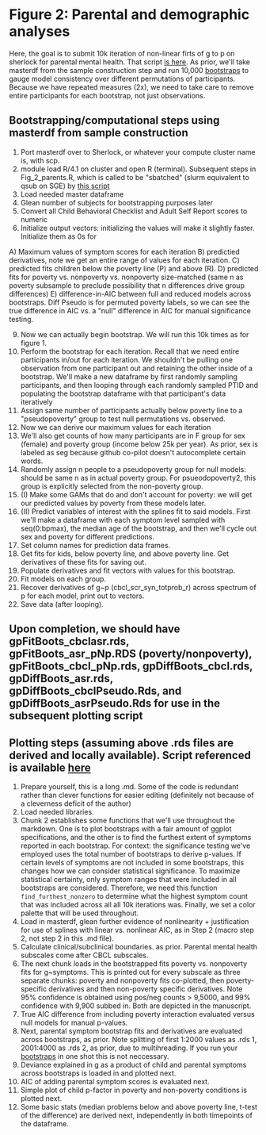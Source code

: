 # Figure 2: Parental and demographic analyses

Here, the goal is to submit 10k iteration of non-linear firts of g to p on sherlock for parental mental health. That script [is here](https://github.com/WilliamsPanLab/gp/blob/master/Slurm/Fig_2_parents.R).
As prior, we'll take masterdf from the sample construction step and run 10,000 [bootstraps](https://en.wikipedia.org/wiki/Bootstrapping_(statistics)) to gauge model consistency over different permutations of participants. Because we have repeated measures (2x), we need to take care to remove entire participants for each bootstrap, not just observations.

## Bootstrapping/computational steps using masterdf from sample construction

1. Port masterdf over to Sherlock, or whatever your compute cluster name is, with scp. 
2. module load R/4.1 on cluster and open R (terminal). Subsequent steps in Fig_2_parents.R, which is called to be "sbatched" (slurm equivalent to qsub on SGE) by [this script](https://github.com/WilliamsPanLab/gp/blob/master/Slurm/sbatch_Fig2_Parents.sh)
4. Load needed master dataframe
5. Glean number of subjects for bootstrapping purposes later
6. Convert all Child Behavioral Checklist and Adult Self Report scores to numeric
7. Initialize output vectors: initializing the values will make it slightly faster. Initialize them as 0s for
   
  A) Maximum values of symptom scores for each iteration
  B) predictied derivatives, note we get an entire range of values for each iteration.
  C) predicted fits children below the poverty line (P) and above (R).
  D) predicted fits for poverty vs. nonpoverty vs. nonpoverty size-matched (same n as poverty subsample to preclude possibility that n differences drive group differences)
  E) difference-in-AIC between full and reduced models across bootstraps. Diff Pseudo is for permuted poverty labels, so we can see the true difference in AIC vs. a "null" difference in AIC for manual significance testing.

9. Now we can actually begin bootstrap. We will run this 10k times as for figure 1.
10. Perform the bootstrap for each iteration. Recall that we need entire participants in/out for each iteration. We shouldn't be pulling one observation from one participant out and retaining the other inside of a bootstrap. We'll make a new dataframe by first randomly sampling participants, and then looping through each randomly sampled PTID and populating the bootstrap dataframe with that participant's data iteratively
11. Assign same number of participants actually below poverty line to a "pseudopoverty" group to test null permutations vs. observed.
12. Now we can derive our maximum values for each iteration
13. We'll also get counts of how many participants are in F group for sex (female) and poverty group (income below 25k per year). As prior, sex is labeled as seg because github co-pilot doesn't autocomplete certain words.
14. Randomly assign n people to a pseudopoverty group for null models: should be same n as in actual poverty group. For psueodopoverty2, this group is explicitly selected from the non-poverty group.
15. (I) Make some GAMs that do and don't account for poverty: we will get our predicted values by poverty from these models later.
16. (II) Predict variables of interest with the splines fit to said models. First we'll make a dataframe with each symptom level sampled with seq(0:bpmax), the median age of the bootstrap, and then we'll cycle out sex and poverty for different predictions.
17. Set column names for prediction data frames.
18. Get fits for kids, below poverty line, and above poverty line. Get derivatives of these fits for saving out.
19. Populate derivatives and fit vectors with values for this bootstrap.
21. Fit models on each group.
22. Recover derivatives of g~p (cbcl_scr_syn_totprob_r) across spectrum of p for each model, print out to vectors.
23. Save data (after looping).

## Upon completion, we should have gpFitBoots_cbclasr.rds, gpFitBoots_asr_pNp.RDS (poverty/nonpoverty), gpFitBoots_cbcl_pNp.rds, gpDiffBoots_cbcl.rds, gpDiffBoots_asr.rds, gpDiffBoots_cbclPseudo.Rds, and gpDiffBoots_asrPseudo.Rds  for use in the subsequent plotting script

## Plotting steps (assuming above .rds files are derived and locally available). Script referenced is available [here](https://github.com/WilliamsPanLab/gp/blob/master/Step3_Fig2/Fig2.md)

1. Prepare yourself, this is a long .md. Some of the code is redundant rather than clever functions for easier editing (definitely not because of a cleverness deficit of the author)
2. Load needed libraries.
3. Chunk 2 establishes some functions that we'll use throughout the markdown. One is to plot bootstraps with a fair amount of ggplot specifications, and the other is to find the furthest extent of symptoms reported in each bootstrap. For context: the significance testing we've employed uses the total number of bootstraps to derive p-values. If certain levels of symptoms are not included in some bootstraps, this changes how we can consider statistical significance. To maximize statistical certainty, only symptom ranges that were included in all bootstraps are considered. Therefore, we need this function `find_furthest_nonzero` to determine what the highest symptom count that was included across all all 10k iterations was. Finally, we set a color palette that will be used throughout.
4. Load in masterdf, glean further evidence of nonlinearity + justification for use of splines with linear vs. nonlinear AIC, as in Step 2 (macro step 2, not step 2 in this .md file).
5. Calculate clinical/subclinical boundaries. as prior. Parental mental health subscales come after CBCL subscales.
6. The next chunk loads in the bootstrapped fits poverty vs. nonpoverty fits for g~symptoms. This is printed out for every subscale as three separate chunks: poverty and nonpoverty fits co-plotted, then poverty-specific derivatives and then non-poverty specific derivatives. Note 95% confidence is obtained using pos/neg counts > 9,5000, and 99% confidence with 9,900 subbed in. Both are depicted in the manuscript.
7. True AIC difference from including poverty interaction evaluated versus null models for manual p-values.
8. Next, parental symptom bootstrap fits and derivatives are evaluated across bootstraps, as prior. Note splitting of first 1:2000 values as .rds 1, 2001:4000 as .rds 2, as prior, due to multihreading. If you run your [bootstraps](https://github.com/WilliamsPanLab/gp/blob/master/Slurm/Fig_2_parents.R) in one shot this is not neccessary.
9. Deviance explained in g as a product of child and parental symptoms across bootstraps is loaded in and plotted next.
10. AIC of adding parental symptom scores is evaluated next.
11. Simple plot of child p-factor in poverty and non-poverty conditions is plotted next.
12. Some basic stats (median problems below and above poverty line, t-test of the difference) are derived next, independently in both timepoints of the dataframe.



